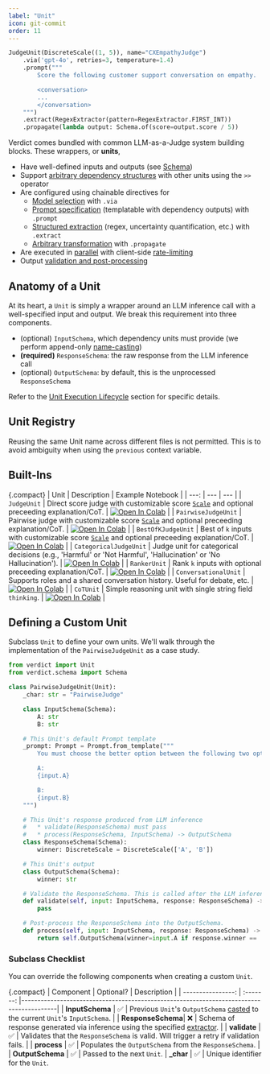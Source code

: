 ```yaml
---
label: "Unit"
icon: git-commit
order: 11
---
```


```python
JudgeUnit(DiscreteScale((1, 5)), name="CXEmpathyJudge")
    .via('gpt-4o', retries=3, temperature=1.4)
    .prompt("""
        Score the following customer support conversation on empathy.

        <conversation>
        ...
        </conversation>
    """)
    .extract(RegexExtractor(pattern=RegexExtractor.FIRST_INT))
    .propagate(lambda output: Schema.of(score=output.score / 5))
```

Verdict comes bundled with common LLM-as-a-Judge system building blocks. These wrappers, or **units**,
* Have well-defined inputs and outputs (see [Schema](./schema/schema.md))
* Support [arbitrary dependency structures](../programming-model/primitives.md#layers-are-ensembles-of-judges) with other units using the `>>` operator
* Are configured using chainable directives for
    * [Model selection](./model/model.md#usage) with `.via`
    * [Prompt specification](./prompt.md) (templatable with dependency outputs) with `.prompt`
    * [Structured extraction](./extractor.md) (regex, uncertainty quantification, etc.) with `.extract`
    * [Arbitrary transformation](./transform.md#propagate) with `.propagate`
* Are executed in [parallel](../programming-model/executor.md#pipeline-execution-lifecycle) with client-side [rate-limiting](./model/rate-limit.md)
* Output [validation and post-processing](#subclass-checklist)

## Anatomy of a Unit
At its heart, a `Unit` is simply a wrapper around an LLM inference call with a well-specified input and output. We break this requirement into three components.
* (optional) `InputSchema`, which dependency units must provide (we perform append-only [name-casting](./schema/schema.md#automatic-name-casting))
* **(required)** `ResponseSchema`: the raw response from the LLM inference call
* (optional) `OutputSchema`: by default, this is the unprocessed `ResponseSchema`

Refer to the [Unit Execution Lifecycle](../programming-model/executor.md#unit-execution-lifecycle) section for specific details.

## Unit Registry
Reusing the same Unit name across different files is not permitted. This is to avoid ambiguity when using the `previous` context variable.

## Built-Ins
{.compact}
| Unit | Description | Example Notebook |
| ---: | --- | --- |
| `JudgeUnit` | Direct score judge with customizable score [`Scale`](./schema/scale.md#usage) and optional preceeding explanation/CoT. | [![Open In Colab](https://colab.research.google.com/assets/colab-badge.svg)](https://colab.research.google.com/github/haizelabs/verdict/blob/main/notebooks/common/judge.ipynb) |
| `PairwiseJudgeUnit` | Pairwise judge with customizable score [`Scale`](./schema/scale.md#usage) and optional preceeding explanation/CoT. | [![Open In Colab](https://colab.research.google.com/assets/colab-badge.svg)](https://colab.research.google.com/github/haizelabs/verdict/blob/main/notebooks/common/judge.ipynb) |
| `BestOfKJudgeUnit` | Best of `k` inputs with customizable score [`Scale`](./schema/scale.md#usage) and optional preceeding explanation/CoT. | [![Open In Colab](https://colab.research.google.com/assets/colab-badge.svg)](https://colab.research.google.com/github/haizelabs/verdict/blob/main/notebooks/common/judge.ipynb) |
| `CategoricalJudgeUnit` | Judge unit for categorical decisions (e.g., 'Harmful' or 'Not Harmful', 'Hallucination' or 'No Hallucination'). | [![Open In Colab](https://colab.research.google.com/assets/colab-badge.svg)](https://colab.research.google.com/github/haizelabs/verdict/blob/main/notebooks/common/judge.ipynb) |
| `RankerUnit` | Rank `k` inputs with optional preceeding explanation/CoT. | [![Open In Colab](https://colab.research.google.com/assets/colab-badge.svg)](https://colab.research.google.com/github/haizelabs/verdict/blob/main/notebooks/common/ranker.ipynb) |
| `ConversationalUnit` | Supports roles and a shared conversation history. Useful for debate, etc. | [![Open In Colab](https://colab.research.google.com/assets/colab-badge.svg)](https://colab.research.google.com/github/haizelabs/verdict/blob/main/notebooks/common/conversational.ipynb) |
| `CoTUnit` | Simple reasoning unit with single string field `thinking`. | [![Open In Colab](https://colab.research.google.com/assets/colab-badge.svg)](https://colab.research.google.com/github/haizelabs/verdict/blob/main/notebooks/common/cot.ipynb) |

## Defining a Custom Unit
Subclass `Unit` to define your own units. We'll walk through the implementation of the `PairwiseJudgeUnit` as a case study.

```python
from verdict import Unit
from verdict.schema import Schema

class PairwiseJudgeUnit(Unit):
    _char: str = "PairwiseJudge"

    class InputSchema(Schema):
        A: str
        B: str

    # This Unit's default Prompt template
    _prompt: Prompt = Prompt.from_template("""
        You must choose the better option between the following two options based on how well they satisfy the following single criteria:

        A:
        {input.A}

        B:
        {input.B}
    """)

    # This Unit's response produced from LLM inference
    #   * validate(ResponseSchema) must pass
    #   * process(ResponseSchema, InputSchema) -> OutputSchema
    class ResponseSchema(Schema):
        winner: DiscreteScale = DiscreteScale(['A', 'B'])

    # This Unit's output
    class OutputSchema(Schema):
        winner: str

    # Validate the ResponseSchema. This is called after the LLM inference call.
    def validate(self, input: InputSchema, response: ResponseSchema) -> None:
        pass

    # Post-process the ResponseSchema into the OutputSchema.
    def process(self, input: InputSchema, response: ResponseSchema) -> OutputSchema:
        return self.OutputSchema(winner=input.A if response.winner == 'A' else input.B)
```

### Subclass Checklist
You can override the following components when creating a custom `Unit`.

{.compact}
| Component         | Optional? | Description                                                                             |
| ----------------: | :-------: |-----------------------------------------------------------------------------------------|
| **InputSchema**   | ✅        | Previous `Unit`'s `OutputSchema` [casted](./schema/schema.md#automatic-name-casting) to the current `Unit`'s `InputSchema`.          |
| **ResponseSchema**| ❌        | Schema of response generated via inference using the specified [extractor](./extractor.md). |
| **validate**      | ✅        | Validates that the `ResponseSchema` is valid. Will trigger a retry if validation fails. |
| **process**       | ✅        | Populates the `OutputSchema` from the `ResponseSchema`.                                 |
| **OutputSchema**  | ✅        | Passed to the next `Unit`.
| **_char**         | ✅        | Unique identifier for the `Unit`.
